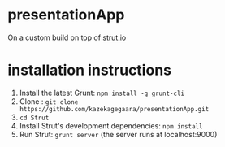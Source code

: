 # presentationApp
On a custom build on top of [strut.io](https://github.com/tantaman/Strut)


# installation instructions

1. Install the latest Grunt: `npm install -g grunt-cli`
2. Clone : `git clone https://github.com/kazekagegaara/presentationApp.git`
3. `cd Strut`
4. Install Strut's development dependencies: `npm install`
5. Run Strut: `grunt server` (the server runs at localhost:9000)

